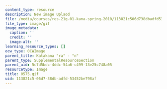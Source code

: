 ```yaml
---
content_type: resource
description: New image Uplaod
file: /media/courses/res-21g-01-kana-spring-2010/113821c506d738dbadfd53452be798af_0575.gif
file_type: image/gif
image_metadata:
  caption: ''
  credit: ''
  image-alt: ''
learning_resource_types: []
ocw_type: OCWImage
parent_title: Katakana "ra" - "n"
parent_type: SupplementalResourceSection
parent_uid: 5c7d5bdc-4ddc-54a6-c499-13e25c748a05
resourcetype: Image
title: 0575.gif
uid: 113821c5-06d7-38db-adfd-53452be798af
---
```

